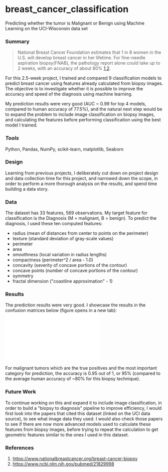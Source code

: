 # breast_cancer_classification
Predicting whether the tumor is Malignant or Benign using Machine Learning on the UCI-Wisconsin data set

### Summary

> National Breast Cancer Foundation estimates that 1 in 8 women in the U.S. will develop breast cancer in her lifetime. For fine-needle aspiration biopsy(FNAB), the pathology report alone could take up to 2 weeks, with an accuracy of about 80% [1,2](https://github.com/floraxinru/breast_cancer_classification/blob/master/README.md#references). 

For this 2.5-week project, I trained and compared 9 classification models to predict breast cancer using features already calculated from biopsy images. The objective is to investigate whether it is possible to improve the accuracy and speed of the diagnosis using machine learning.

My prediction results were very good (AUC ~ 0.99 for top 4 models, compared to human accuracy of 77.5%), and the natural next step would be to expand the problem to include image classification on biopsy images, and calculating the features before performing classification using the best model I trained. 

### *Tools*
Python, Pandas, NumPy, scikit-learn, matplotlib, Seaborn

### Design
Learning from previous projects, I deliberately cut down on project design and data collection time for this project, and narrowed down the scope, in order to perform a more thorough analysis on the results, and spend time building a data story.

### Data
The dataset has 33 features, 569 observations. My target feature for classification is the Diagnosis (M = malignant, B = benign). To predict the diagnosis, I used these ten computed features:

  * radius (mean of distances from center to points on the perimeter)
  * texture (standard deviation of gray-scale values)
  * perimeter
  * area
  * smoothness (local variation in radius lengths)
  * compactness (perimeter^2 / area - 1.0)
  * concavity (severity of concave portions of the contour)
  * concave points (number of concave portions of the contour)
  * symmetry
  * fractal dimension ("coastline approximation" - 1)


### Results
The prediction results were very good. I showcase the results in the confusion matrices below (figure opens in a new tab):
![normalized confusion matrix](cm_LR_poster_norm.pdf)

For malignant tumors which are the true positives and the most important category for prediction, the accuracy is 0.95 out of 1, or 95% (compared to the average human accuracy of ~80% for this biopsy technique).

### Future Work
To continue working on this and expand it to include image classification, in order to build a "biopsy to diagnosis" pipeline to improve efficiency, I would first look into the papers that cited this dataset (linked on the UCI data source), to see what image data they used. I would also check those papers to see if there are now more advanced models used to calculate these features from biopsy images, before trying to repeat the calculation to get geometric features similar to the ones I used in this dataset.

### References
1. https://www.nationalbreastcancer.org/breast-cancer-biopsy
2. https://www.ncbi.nlm.nih.gov/pubmed/21829998
